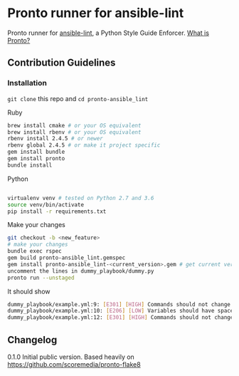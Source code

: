 # Pronto runner for ansible-lint
Pronto runner for [ansible-lint](https://github.com/ansible/ansible-lint), a Python Style Guide Enforcer. [What is Pronto?](https://github.com/mmozuras/pronto)


## Contribution Guidelines
### Installation
`git clone` this repo and `cd pronto-ansible_lint`


Ruby
```sh
brew install cmake # or your OS equivalent
brew install rbenv # or your OS equivalent
rbenv install 2.4.5 # or newer
rbenv global 2.4.5 # or make it project specific
gem install bundle
gem install pronto
bundle install
```

Python
```sh

virtualenv venv # tested on Python 2.7 and 3.6
source venv/bin/activate
pip install -r requirements.txt
```

Make your changes
```sh
git checkout -b <new_feature>
# make your changes
bundle exec rspec
gem build pronto-ansible_lint.gemspec
gem install pronto-ansible_lint-<current_version>.gem # get current version from previous command
uncomment the lines in dummy_playbook/dummy.py
pronto run --unstaged
```

It should show
```sh
dummy_playbook/example.yml:9: [E301] [HIGH] Commands should not change things if nothing needs doing
dummy_playbook/example.yml:10: [E206] [LOW] Variables should have spaces before and after: {{ var_name }}
dummy_playbook/example.yml:12: [E301] [HIGH] Commands should not change things if nothing needs doing

```

## Changelog

0.1.0 Initial public version. Based heavily on https://github.com/scoremedia/pronto-flake8
